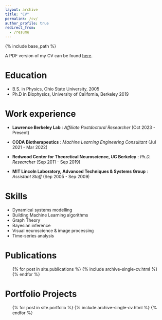 ```yaml
---
layout: archive
title: "CV"
permalink: /cv/
author_profile: true
redirect_from:
  - /resume
---
```


{% include base_path %}

A PDF version of my CV can be found [here](https://chris-warner-ii.github.io/files/Warner_resume.pdf).

Education
======
* B.S. in Physics, Ohio State University, 2005
* Ph.D in Biophysics, University of California, Berkeley 2019

Work experience
======

* **Lawrence Berkeley Lab** : *Affiliate Postdoctoral Researcher* (Oct 2023 - Present)
<!---  
* Duties: Python coding, improving algorithm efficiency, applying PI calculation to new dataset, project development
  * Supervisor: Kris Bouchard 
-->

* **CODA Biotherapeutics** : *Machine Learning Engineering Consultant* (Jul 2021 - Mar 2022)
<!---   
* Duties: Python coding, Algorithm advancement, Code integration and automation, AWS Cloud computing 
  * Supervisor: Andres Vargas  
-->

<!--- 
* **Freelance Musician, Recording Engineer and Producer** (Sep 2019 - Oct 2023)
  * Duties: Logic software expert, Creative director, Musical artist, Song-writer, Recording engineer, Mixer, Producer 
  * Supervisor: Self  
   -->

* **Redwood Center for Theoretical Neuroscience, UC Berkeley** : *Ph.D. Researcher* (Sep 2011 - Sep 2019)
<!---   * Duties: MATLAB & Python coding, project development, teaching & mentoring students, technical communication
  * Supervisor: Friedrich Sommer  
-->

* **MIT Lincoln Laboratory, Advanced Techniques & Systems Group** : *Assistant Staff* (Sep 2005 - Sep 2009)
<!---   
* Duties: MATLAB coding, hardware development, software integration, data collection, data analysis 
  * Supervisor: Pamela Evans   
-->
  
Skills
======
* Dynamical systems modelling
* Building Machine Learning algorithms
* Graph Theory
* Bayesian inference
* Visual neuroscience & image processing
* Time-series analysis

Publications
======
  <ul>{% for post in site.publications %}
    {% include archive-single-cv.html %}
  {% endfor %}</ul>

Portfolio Projects
======
  <ol>{% for post in site.portfolio %}
    {% include archive-single-cv.html %}
  {% endfor %}</ol>  
  
<!--  
Talks
======
  <ul>{% for post in site.talks %}
    {% include archive-single-talk-cv.html %}
  {% endfor %}</ul>
  
Teaching
======
  <ul>{% for post in site.teaching %}
    {% include archive-single-cv.html %}
  {% endfor %}</ul>


  
Service and leadership
======
* 

-->  
